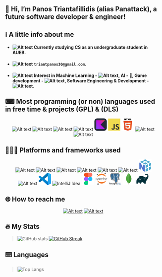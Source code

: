 ## 👋 Hi, I’m Panos Triantafillidis (alias Panattack), a future software developer & engineer!
## ℹ️ A little info about me
- #### <img title="Coding" alt="Alt text" style="width:25px;height:25px" src="https://cdn-icons-png.flaticon.com/128/6062/6062646.png"> Currently studying CS as an undergraduate student in AUEB.
- #### <img title="Gmail" alt="Alt text" style="width:25px;height:25px;" src="https://cdn-icons-png.flaticon.com/128/732/732200.png"> ```triantpanos30@gmail.com```.
- #### <img title="" alt="Alt text" style="width:25px;height:25px" src="https://cdn-icons-png.flaticon.com/128/4046/4046911.png"> Interest in **Machine Learning** - <img title="Neural Networks" alt="Alt text" style="width:25px;height:25px" src="https://cdn-icons-png.flaticon.com/128/6969/6969098.png">, **AI** - 🤖, **Game development** -  <img title="Game Dev" alt="Alt text" style="width:25px;height:25px" src="https://cdn-icons-png.flaticon.com/128/5812/5812987.png">, **Software Engineering & Development** - <img title="SWE/D" alt="Alt text" style="width:25px;height:25px" src="https://cdn-icons-png.flaticon.com/128/7991/7991055.png">.

## ⌨ Most programming (or non) languages used in free time & projects (GPL) & (DLS)
<div align='center'>
   <img title="Python" alt="Alt text" style="width:40px;height:40px" src="https://cdn-icons-png.flaticon.com/128/5968/5968350.png"> 
   <img title="C++" alt="Alt text" style="width:40px;height:40px;" src="https://cdn-icons-png.flaticon.com/128/6132/6132222.png"> 
   <img title="C#" alt="Alt text" style="width:40px;height:40px" src="https://cdn-icons-png.flaticon.com/128/6132/6132221.png"> 
   <img title="Java" alt="Alt text" style="width:40px;height:40px" src="https://cdn-icons-png.flaticon.com/128/5968/5968282.png"> 
   <img title="Kotlin" alt="Alt text" style="width:40px;height:40px" src="https://github.com/tandpfun/skill-icons/blob/main/icons/Kotlin-Dark.svg"> 
   <img src="https://github.com/devicons/devicon/blob/master/icons/javascript/javascript-original.svg" title="Javascript" alt="Javascript" width="40" height="40"          &nbsp;>
   <img src="https://github.com/devicons/devicon/blob/master/icons/html5/html5-original-wordmark.svg" title="HTML5" alt="HTML5" width="40" height="40"> 
   <img title="SQL" alt="Alt text" style="width:40px;height:40px" src="https://cdn-icons-png.flaticon.com/128/2772/2772128.png">
   <img title="CSS" alt="Alt text" style="width:40px;height:40px" src="https://cdn-icons-png.flaticon.com/128/5968/5968242.png">
</div>

## 👨🏻‍💻 Platforms and frameworks used
<div align='center'>
   <img title="Unity" alt="Alt text" style="width:40px;height:40px;" src="https://cdn-icons-png.flaticon.com/128/5969/5969294.png">
   <img title="Django" alt="Alt text" style="width:40px;height:40px;" src="https://cdn-icons-png.flaticon.com/128/9307/9307630.png">
   <img title="Android Studio" alt="Alt text" style="width:40px;height:40px;" src="https://cdn-icons-png.flaticon.com/128/270/270780.png">
   <img title="Git" alt="Alt text" style="width:40px;height:40px;" src="https://cdn-icons-png.flaticon.com/128/8695/8695385.png">
   <img title="Gitlab" alt="Alt text" style="width:40px;height:40px;" src="https://cdn-icons-png.flaticon.com/128/5968/5968853.png">
   <img title="Github" alt="Alt text" style="width:40px;height:40px;" src="https://cdn-icons-png.flaticon.com/128/11104/11104255.png">
   <img title="Numpy" alt="Alt text" style="width:40px;height:40px;" src="https://github.com/devicons/devicon/blob/master/icons/numpy/numpy-original.svg"> 
   <img title="Microsoft Visual Studio" alt="Alt text" style="width:40px; height:40px;" src="https://cdn-icons-png.flaticon.com/128/906/906324.png"> 
   <img src="https://github.com/devicons/devicon/blob/master/icons/vscode/vscode-original.svg" title="VSCode" alt="VSCode" width="40px" height="40px" &nbsp;>
   <img src="https://media.giphy.com/media/iJWXxAr2Za6EtN2Row/giphy.gif" title="IntelliJ Idea" alt="IntelliJ Idea" width="40" height="40" &nbsp;>
   <img src="https://raw.githubusercontent.com/devicons/devicon/55609aa5bd817ff167afce0d965585c92040787a/icons/figma/figma-original.svg" title="Figma" alt="Figma"      width="40" height="40" &nbsp;>
   <img src="https://github.com/devicons/devicon/blob/master/icons/jupyter/jupyter-original-wordmark.svg" title="Jupyter" alt="Jupyter" width="40" height="40"          &nbsp;>
   <img src="https://github.com/devicons/devicon/blob/master/icons/postgresql/postgresql-original-wordmark.svg" title="PostgresSQL" alt="PostgresSQL" width="40"       height="40" &nbsp;>
   <img src="https://github.com/devicons/devicon/blob/master/icons/mongodb/mongodb-original.svg" title="MongoDB" alt="MongoDB" width="40"       height="40" &nbsp;>
   <img src="https://github.com/devicons/devicon/blob/master/icons/gradle/gradle-plain.svg" title="Gradle" alt="Gradle" width="40" height="40" &nbsp;>
</div>

## 🌐 How to reach me
<div align='center'>
    <a href='https://www.linkedin.com/in/panos-triantafillidis-709aa927b'><img title="LinkedIn" alt="Alt text" style="width:40px;height:40px;" src="https://cdn-icons-png.flaticon.com/128/2504/2504923.png"></a>
    <a href='https://www.discordapp.com/users/767782811942912010'> <img title="Discord" alt="Alt text" style="width:40px;height:40px;" src="https://cdn-icons-png.flaticon.com/128/2111/2111370.png"></a>
</div>

## 🔥 My Stats
   > ![GitHub stats](https://github-readme-stats.vercel.app/api?username=Panattack&hide=issues,prs&include_all_commits=true&show_icons=true&rank_icon=github&text_bold=false&theme=tokyonight&border_radius=20&text_color=94e2d5&bg_color=1e1e2e)
   > [![GitHub Streak](http://github-readme-streak-stats.herokuapp.com?user=Panattack&theme=dracula&border_radius=20)](https://git.io/streak-stats)

## ⌨️ Languages
   > ![Top Langs](https://github-readme-stats.vercel.app/api/top-langs/?username=Panattack&layout=compact&theme=darcula&border_radius=20&text_color=94e2d5&bg_color=1e1e2e)
<!---
Panattack/Panattack is a ✨ special ✨ repository because its `README.md` (this file) appears on your GitHub profile.
You can click the Preview link to take a look at your changes.
--->

